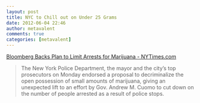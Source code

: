 ```yaml
---
layout: post
title: NYC to Chill out on Under 25 Grams
date: 2012-06-04 22:46
author: metavalent
comments: true
categories: [metavalent]
---
```

<p><a href="https://www.nytimes.com/2012/06/05/nyregion/mayor-supports-plan-to-change-marijuana-arrest-policy.html?_r=1&amp;partner=rss&amp;emc=rss&amp;src=ig">Bloomberg Backs Plan to Limit Arrests for Marijuana - NYTimes.com</a></p><blockquote>The New York Police Department, the mayor and the city&rsquo;s top prosecutors on Monday endorsed a proposal to decriminalize the open possession of small amounts of marijuana, giving an unexpected lift to an effort by Gov. Andrew M. Cuomo to cut down on the number of people arrested as a result of police stops.</blockquote>
